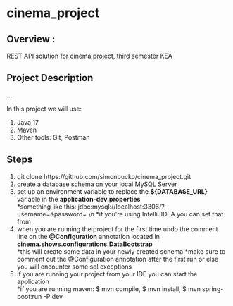 # cinema_project
 
## Overview :
REST API solution for cinema project, third semester KEA

## Project Description
...

In this project we will use:
<ol>
  <li>Java 17</li>
  <li>Maven</li>
  <li>Other tools: Git, Postman</li>
 </ol>
 
 ## Steps
  <ol>
  <li>git clone https://github.com/simonbucko/cinema_project.git</li>
  <li>create a database schema on your local MySQL Server</li>
 <li>set up an environment variable to replace the <b>${DATABASE_URL}</b> variable in the <b>application-dev.properties</b></li>
      *something like this: jdbc:mysql://localhost:3306/<schema_name>?username=<your_db_username>&password=<your_db_password>
       \n
      *if you're using IntelliJIDEA you can set that from <Edit Configuration>
  <li>when you are running the project for the first time undo the comment line on the <b>@Configuration</b> annotation located in        <b>cinema.shows.configurations.DataBootstrap</b></li>
      *this will create some data in your newly created schema 
      *make sure to comment out the @Configuration annotation after the first run or else you will encounter some sql exceptions
  <li>if you are running your project from your IDE you can start the application</li>
      *if you are running maven: $ mvn compile, $ mvn install, $ mvn spring-boot:run -P dev
 </ol>
 

 
